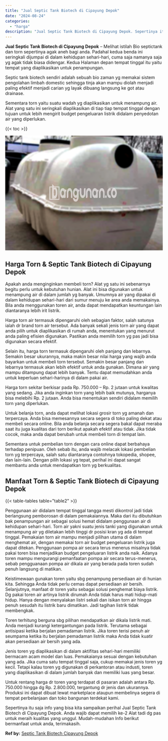 ```yaml
---
title: "Jual Septic Tank Biotech di Cipayung Depok"
date: "2024-08-24"
categories: 
  - "harga"
description: "Jual Septic Tank Biotech di Cipayung Depok. Sepertinya itu saja info yang bisa kita sampaikan perihal Jual Septic Tank Biotech di Cipayung Depok. Anda wajib..."
---
```


**Jual Septic Tank Biotech di Cipayung Depok** – Melihat istilah Bio septictank dan torn sepertinya agak aneh bagi anda. Padahal kedua benda ini seringkali dijumpai di dalam kehidupan sehari-hari, cuma saja namanya saja yg agak tidak biasa didengar. Kedua Halaman depan tempat tinggal itu yaitu tempat yang diaplikasikan untuk penampungan.

Septic tank biotech sendiri adalah sebuah bio zaman yg memakai sistem pengolahan limbah domestic sehingga tinja akan mampu diolah menjadi paling efektif menjadi carian yg layak dibuang langsung ke got atau drainase.

Sementara torn yaitu suatu wadah yg diaplikasikan untuk menampung air. Alat yang satu ini seringkali diaplikasikan di tiap tiap tempat tinggal dengan tujuan untuk lebih mengirit budget pengeluaran listrik didalam penyedotan air yang diperlukan.

{{< toc >}}

![Jual Septic Tank Biotech di Cipayung Depok](/images/jual-bio-septictank-20.png)

## Harga Torn & Septic Tank Biotech di Cipayung Depok

Apakah anda menginginkan membeli torn? Alat yg satu ini sebenarnya begitu perlu untuk kebutuhan hunian. Alat ini bisa digunakan untuk menampung air di dalam jumlah yg banyak. Umumnya air yang dipakai di dalam kehidupan sehari-hari dari sumur menuju ke area anda memakainya. Bila anda menggunakan toren air, anda dapat mendapatkan keuntungan lain diantaranya lebih irit listrik.

Harga torn air termasuk dipengaruhi oleh sebagian faktor, salah satunya ialah dr brand torn air tersebut. Ada banyak sekali jenis torn air yang dapat anda pilih untuk diaplikasikan di rumah anda, menentukan yang menurut anda paling efisien digunakan. Pastikan anda memilih torn yg pas jadi bisa digunakan secara efektif.

Selain itu, harga torn termasuk dipengaruhi oleh panjang dan lebarnya. Semakin besar ukurannya, maka makin besar nilai harga yang wajib anda bayarkan untuk membeli torn tersebut. Semakin besar panjang dan lebarnya termasuk akan lebih efektif untuk anda gunakan. Dimana air yang mampu ditampung dapat lebih banyak. Tentu dapat memudahkan anda untuk keperluan sehari-harinya di dalam pakai air.

Harga torn sekitar berkisar pada Rp. 750.000 – Rp. 2 jutaan untuk kwalitas yang sedang. Jika anda inginkan torn yang lebih baik mutunya, harganya bisa melebihi Rp. 2 jutaan. Anda bisa menentukan sendiri didalam memilih torn yang diperlukan.

Untuk belanja torn, anda dapat melihat lokasi grosir torn yg amanah dan terpercaya. Anda bisa memesannya secara segera di toko paling dekat atau membeli secara online. Bila anda belanja secara segera bakal dapat meraba saat itu juga kualitas dari torn berikut apakah efektif atau tidak. Jika tidak cocok, maka anda dapat berubah untuk membeli torn di tempat lain.

Sementara untuk pembelian torn dengan cara online dapat berbahaya terhadap penipuan. Oleh sebab itu, anda wajib melacak lokasi pembelian torn yg terpercaya, salah satu diantaranya contohnya tokopedia, shopee, dan lain-lain. Dengan pilih lokasi yg tepat, perihal ini dapat sangat membantu anda untuk mendapatkan torn yg berkualitas.

## Manfaat Torn & Septic Tank Biotech di Cipayung Depok

{{< table-tables table="table2" >}}

Penggunaan air didalam tempat tinggal tangga mesti dikontrol jadi tidak berlangsung pemborosan di dalam pemakaiannya. Maka dari itu dibutuhkan bak penampungan air sebagai solusi hemat didalam penggunaan air di kehidupan sehari-hari. Torn air yakni suatu jenis tanki yang digunakan untuk menampung air yg diletakan lebih tinggi dr posisi kran yg ada di tempat tinggal. Pemakaian torn air mampu menjadi pilihan utama di dalam menghemat air, dengan memakai torn air budget pengeluaran listrik juga dapat ditekan. Penggunaan pompa air secara terus menerus misalnya tidak pakai toren bisa menjadikan budget pengeluaran listrik anda naik. Adanya toren mampu mengurangi pemanfaatan pompa air secara terus-menerus, sebab pengguanaan pompa air dikala air yang berada pada toren sudah penuh langsung di matikan.

Keistimewaan gunakan toren yaitu sbg penampung persediaan air di hunian kita. Sehingga Anda tidak perlu cemas dapat persediaan air bersih. Selanjutnya, manfaat dr toren yaitu sebagai solusi penghemat biaya listrik. Dg pakai toren air artinya listrik dirumah Anda tidak harus mati hidup-mati hidup. Hanya dengan menyalakan listri sekali dan isikan torn air hingga penuh sesudah itu listrik baru dimatikan. Jadi tagihan listrik tidak membengkak.

Toren terhitung berguna sbg pilihan mendapatkan air dikala listrik mati. Anda menjadi kurangi ketergantungan pada listrik. Terutama sebagai antisipasi ketika berjalan pemadaman listrik. Jika toren terisi penuh air seumpama ketika itu berjalan pemadaman listrik maka Anda tidak kuatir akan persediaan air bersih yang ada.

Jenis toren yg diaplikasikan di dalam aktifitas sehari-hari memiliki bermacam acam model dan luas. Pemakaianya sesuai dengan kebutuhan yang ada. Jika cuma satu tempat tinggal saja, cukup memakai jenis toren yg kecil. Tetapi kalau toren yg digunakan di perkantoran atau industi, toren yang diaplikasikan di dalam jumlah banyak dan memiliki luas yang besar.

Untuk rentang harga dr toren yang terdapat di pasaran adalah antara Rp. 750.000 hingga dg Rp. 2.800.000, tergantung dr jenis dan ukurannya. Produksi ini dapat dibuat lewat marketplace ataupun membelinya segera di tempat perbelanjaan dan toko bangunan terdekat kami.

Sepertinya itu saja info yang bisa kita sampaikan perihal Jual Septic Tank Biotech di Cipayung Depok. Anda wajib dapat memilih ke-2 Alat tadi dg pas untuk meraih kualitas yang unggul. Mudah-mudahan Info berikut bermanfaat untuk anda, terimakasih.

**Ref by:** [Septic Tank Biotech Cipayung Depok](https://id.wikipedia.org/wiki/Septic)
